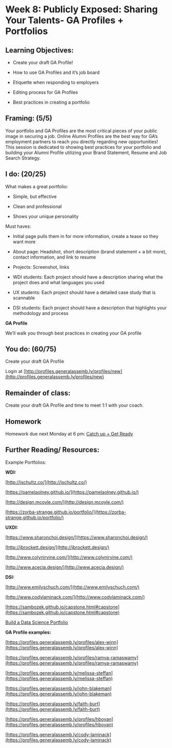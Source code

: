 # Week 8: Publicly Exposed: Sharing Your Talents- GA Profiles + Portfolios

## Learning Objectives:

* Create your draft GA Profile!

* How to use GA Profiles and it’s job board

* Etiquette when responding to employers

* Editing process for GA Profiles

* Best practices in creating a portfolio 

## Framing: (5/5)

Your portfolio and GA Profiles are the most critical pieces of your public image in securing a job. Online Alumni Profiles are the best way for GA’s employment partners to reach you directly regarding new opportunities! This session is dedicated to showing best practices for your portfolio and building your Alumni Profile utilizing your Brand Statement, Resume and Job Search Strategy.

## I do: (20/25)

What makes a great portfolio:

* Simple, but effective

* Clean and professional

* Shows your unique personality

Must haves:

* Initial page pulls them in for more information, create a tease so they want more

* About page: Headshot, short description (brand statement + a bit more), contact information, and link to resume

* Projects: Screenshot, links

* WDI students: Each project should have a description sharing what the project does and what languages you used

* UX students: Each project should have a detailed case study that is scannable

* DSI students: Each project should have a description that highlights your methodology and process

**GA Profile**

We’ll walk you through best practices in creating your GA profile

## You do: (60/75)

Create your draft GA Profile

Login at [http://profiles.generalassemb.ly/profiles/new](http://profiles.generalassemb.ly/profiles/new)

## Remainder of class:

Create your draft GA Profile and time to meet 1:1 with your coach.

## Homework 
Homework due next Monday at 6 pm: [Catch up + Get Ready](https://github.com/ga-dc/outcomes/blob/master/roadmap/week09/HWweek9.md)

## Further Reading/ Resources:

Example Portfolios:

**WDI:**

[http://jschultz.co/](http://jschultz.co/)

[https://pamelaolney.github.io/](https://pamelaolney.github.io/)

[http://design.mcoyle.com/](http://design.mcoyle.com/)

[https://zorba-strange.github.io/portfolio/](https://zorba-strange.github.io/portfolio/)

**UXDI:**

[https://www.sharonchoi.design/](https://www.sharonchoi.design/)

[http://jbrockett.design/](http://jbrockett.design/)

[http://www.colynirvine.com/](http://www.colynirvine.com/)

[http://www.acecia.design/](http://www.acecia.design/)

**DSI:**

[http://www.emilyschuch.com/](http://www.emilyschuch.com/)

[http://www.codylaminack.com/](http://www.codylaminack.com/)

[https://sambozek.github.io/capstone.html#capstone](https://sambozek.github.io/capstone.html#capstone)

[Build a Data Science Portfolio](https://www.dataquest.io/blog/build-a-data-science-portfolio/)

**GA Profile examples:** 

[https://profiles.generalassemb.ly/profiles/alex-winn](https://profiles.generalassemb.ly/profiles/alex-winn)

[https://profiles.generalassemb.ly/profiles/ramya-ramaswamy](https://profiles.generalassemb.ly/profiles/ramya-ramaswamy)

[https://profiles.generalassemb.ly/melissa-steffan](https://profiles.generalassemb.ly/melissa-steffan)

[https://profiles.generalassemb.ly/john-blakeman](https://profiles.generalassemb.ly/john-blakeman)

[https://profiles.generalassemb.ly/faith-burt](https://profiles.generalassemb.ly/faith-burt)

[https://profiles.generalassemb.ly/profiles/hboyan](https://profiles.generalassemb.ly/profiles/hboyan)

[https://profiles.generalassemb.ly/cody-laminack](https://profiles.generalassemb.ly/cody-laminack)

